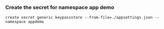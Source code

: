### Create the secret for namespace app demo

```create secret generic keypassstore --from-file=./appsettings.json --namespace appdemo```